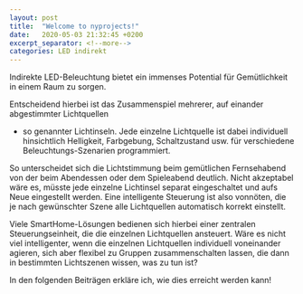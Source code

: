 ```yaml
---
layout: post
title:  "Welcome to nyprojects!"
date:   2020-05-03 21:32:45 +0200
excerpt_separator: <!--more-->
categories: LED indirekt
---
```

Indirekte LED-Beleuchtung bietet ein immenses Potential für Gemütlichkeit in einem Raum zu sorgen. 

Entscheidend hierbei ist das
Zusammenspiel mehrerer, auf einander abgestimmter Lichtquellen
<!--more-->
- so genannter Lichtinseln. Jede einzelne Lichtquelle ist dabei individuell hinsichtlich Helligkeit, Farbgebung, Schaltzustand usw. für verschiedene Beleuchtungs-Szenarien programmiert.

So unterscheidet sich die Lichtstimmung beim gemütlichen Fernsehabend von der beim Abendessen oder dem Spieleabend deutlich.
Nicht akzeptabel wäre es, müsste jede einzelne Lichtinsel separat eingeschaltet und aufs Neue eingestellt werden. 
Eine intelligente Steuerung ist also vonnöten, die je nach gewünschter Szene alle Lichtquellen automatisch korrekt einstellt.

Viele SmartHome-Lösungen bedienen sich hierbei einer zentralen Steuerungseinheit, die die einzelnen Lichtquellen ansteuert.
Wäre es nicht viel intelligenter, wenn die einzelnen Lichtquellen individuell voneinander agieren, sich aber flexibel zu Gruppen zusammenschalten lassen, die dann in bestimmten Lichtszenen wissen, was zu tun ist?

In den folgenden Beiträgen erkläre ich, wie dies erreicht werden kann!
